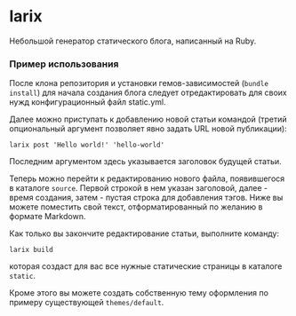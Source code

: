 larix
=====

Небольшой генератор статического блога, написанный на Ruby.

### Пример использования

После клона репозитория и установки гемов-зависимостей (`bundle install`) для начала создания блога следует отредактировать для своих нужд конфигурационный файл static.yml.

Далее можно приступать к добавлению новой статьи командой (третий опциональный аргумент позволяет явно задать URL новой публикации):

    larix post 'Hello world!' 'hello-world'
    
Последним аргументом здесь указывается заголовок будущей статьи.

Теперь можно перейти к редактированию нового файла, появившегося в каталоге `source`. Первой строкой в нем указан заголовой, далее - время создания, затем - пустая строка для добавления тэгов. Ниже вы можете поместить свой текст, отформатированный по желанию в формате Markdown.

Как только вы закончите редактирование статьи, выполните команду:
    
    larix build

которая создаст для вас все нужные статические страницы в каталоге `static`.

Кроме этого вы можете создать собственную тему оформления по примеру существующей `themes/default`.
